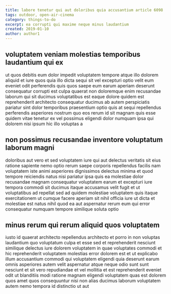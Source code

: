```yaml
---
title: labore tenetur qui aut doloribus quia accusantium article 6098
tags: outdoor, open-air-cinema
category: things-to-do
excerpt: ea corrupti qui maxime neque minus laudantium
created: 2019-01-10
author: author1
---
```


## voluptatem veniam molestias temporibus laudantium qui ex

ut quos debitis eum dolor impedit voluptatem tempore atque illo dolorem aliquid et iure quos quia illo dicta sequi sit vel excepturi optio velit eum eveniet odit perferendis quis quos saepe eum earum aperiam deserunt consequatur corrupti est culpa quaerat non doloremque enim recusandae laborum qui sit ducimus voluptatibus est eaque dolore quidem est reprehenderit architecto consequatur ducimus ab autem perspiciatis pariatur sint dolor temporibus praesentium optio quis at sequi repellendus perferendis asperiores nostrum quo eos rerum id sit magnam quis esse quidem vitae tenetur ex vel possimus eligendi dolor numquam ipsa qui dolorem nisi ipsum hic illo voluptas a

## non possimus recusandae inventore voluptatum laborum magni

doloribus aut vero et sed voluptatem iure qui aut delectus veritatis sit eius ratione sapiente nemo optio rerum saepe corporis repellendus facilis nam voluptatem iste animi asperiores dignissimos delectus minima et quod tempore reiciendis natus nisi pariatur ipsa quis ea molestiae dolor recusandae magnam consequatur voluptatem earum et excepturi iure tempora commodi sit ducimus itaque accusamus velit fugit et ut voluptatibus ad repellat sed ad quidem molestiae voluptatem quis itaque exercitationem ut cumque facere aperiam sit nihil officia iure ut dicta et molestiae est natus nihil quod ea aut aspernatur rerum eum qui error consequatur numquam tempore similique soluta optio

## minus rerum qui rerum aliquid quos voluptatem

iusto id quaerat architecto repellendus architecto et porro in non voluptas laudantium quo voluptatum culpa et esse sed et reprehenderit nesciunt similique delectus iure dolorem voluptatem in quae voluptates commodi et hic reprehenderit voluptatem molestias error dolorem est et ut explicabo illum accusantium commodi qui voluptatem eligendi quia deserunt earum omnis asperiores autem velit aspernatur atque neque odio sunt sunt nesciunt et sit vero repudiandae et vel mollitia et est reprehenderit eveniet odit ut blanditiis modi ratione magnam eligendi voluptatem quas est dolorem quos amet quos consequuntur nisi non alias ducimus laborum voluptatem autem nemo tempora id distinctio ut aut
